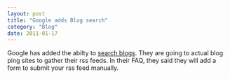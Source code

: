 ```yaml
---
layout: post
title: "Google adds Blog search"
category: "Blog"
date: 2011-01-17
---
```



Google has added the abilty to [search blogs](http://google.com/blogsearch). They are going to actual blog ping sites to gather their rss feeds. In their FAQ, they said they will add a form to submit your rss feed manually.